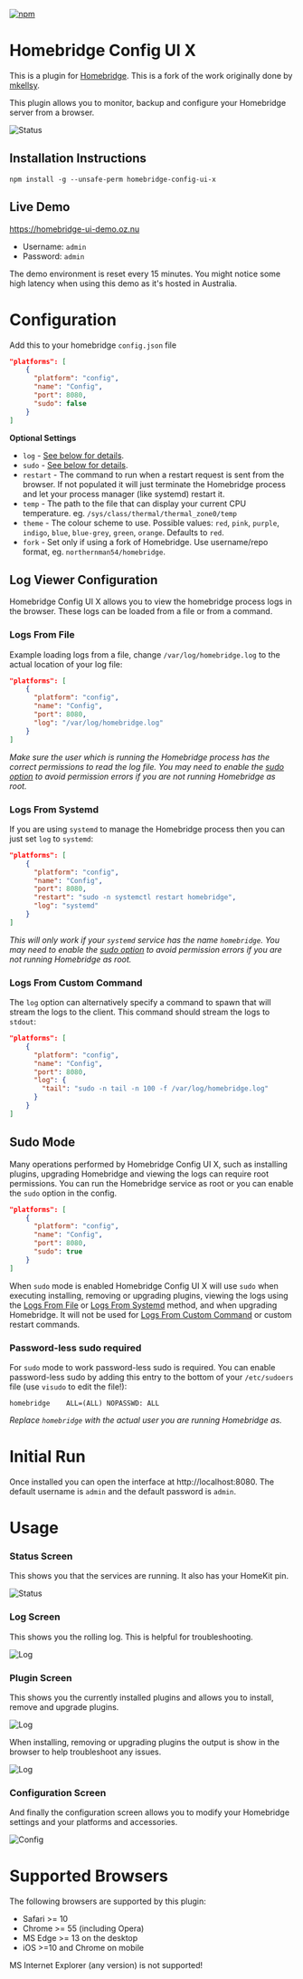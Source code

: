 [![npm](https://img.shields.io/npm/v/homebridge-config-ui-x.svg)](https://www.npmjs.com/package/homebridge-config-ui-x)

# Homebridge Config UI X

This is a plugin for [Homebridge](https://github.com/nfarina/homebridge). This is a fork of the work originally done by [mkellsy](https://github.com/mkellsy/homebridge-config-ui).

This plugin allows you to monitor, backup and configure your Homebridge server from a browser.

![Status](screenshots/homebridge-config-ui-x-status.png)

## Installation Instructions

```
npm install -g --unsafe-perm homebridge-config-ui-x
```

## Live Demo

https://homebridge-ui-demo.oz.nu

* Username: `admin`
* Password: `admin`

The demo environment is reset every 15 minutes. You might notice some high latency when using this demo as it's hosted in Australia.

# Configuration

Add this to your homebridge `config.json` file

```json
"platforms": [
    {
      "platform": "config",
      "name": "Config",
      "port": 8080,
      "sudo": false
    }
]
```

**Optional Settings**

* `log` - [See below for details](#log-viewer-configuration).
* `sudo` - [See below for details](#sudo-mode).
* `restart` - The command to run when a restart request is sent from the browser. If not populated it will just terminate the Homebridge process and let your process manager (like systemd) restart it.
* `temp` - The path to the file that can display your current CPU temperature. eg. `/sys/class/thermal/thermal_zone0/temp`
* `theme` - The colour scheme to use. Possible values: `red`, `pink`, `purple`, `indigo`, `blue`, `blue-grey`, `green`, `orange`. Defaults to `red`.
* `fork` - Set only if using a fork of Homebridge. Use username/repo format, eg. `northernman54/homebridge`.

## Log Viewer Configuration

Homebridge Config UI X allows you to view the homebridge process logs in the browser. These logs can be loaded from a file or from a command.

### Logs From File

Example loading logs from a file, change `/var/log/homebridge.log` to the actual location of your log file:

```json
"platforms": [
    {
      "platform": "config",
      "name": "Config",
      "port": 8080,
      "log": "/var/log/homebridge.log"
    }
]
```

*Make sure the user which is running the Homebridge process has the correct permissions to read the log file. You may need to enable the [sudo option](#sudo-mode) to avoid permission errors if you are not running Homebridge as root.*

### Logs From Systemd

If you are using `systemd` to manage the Homebridge process then you can just set `log` to `systemd`:

```json
"platforms": [
    {
      "platform": "config",
      "name": "Config",
      "port": 8080,
      "restart": "sudo -n systemctl restart homebridge",
      "log": "systemd"
    }
]
```

*This will only work if your `systemd` service has the name `homebridge`. You may need to enable the [sudo option](#sudo-mode) to avoid permission errors if you are not running Homebridge as root.*

### Logs From Custom Command

The `log` option can alternatively specify a command to spawn that will stream the logs to the client. This command should stream the logs to `stdout`:

```json
"platforms": [
    {
      "platform": "config",
      "name": "Config",
      "port": 8080,
      "log": {
        "tail": "sudo -n tail -n 100 -f /var/log/homebridge.log"
      }
    }
]
```

## Sudo Mode

Many operations performed by Homebridge Config UI X, such as installing plugins, upgrading Homebridge and viewing the logs can require root permissions. You can run the Homebridge service as root or you can enable the `sudo` option in the config.

```json
"platforms": [
    {
      "platform": "config",
      "name": "Config",
      "port": 8080,
      "sudo": true
    }
]
```

When `sudo` mode is enabled Homebridge Config UI X will use `sudo` when executing installing, removing or upgrading plugins, viewing the logs using the [Logs From File](#logs-from-file) or [Logs From Systemd](#logs-from-systemd) method, and when upgrading Homebridge. It will not be used for [Logs From Custom Command](#logs-from-custom-command) or custom restart commands.

### Password-less sudo required

For `sudo` mode to work password-less sudo is required. You can enable password-less sudo by adding this entry to the bottom of your `/etc/sudoers` file (use `visudo` to edit the file!):

```
homebridge    ALL=(ALL) NOPASSWD: ALL
```

*Replace `homebridge` with the actual user you are running Homebridge as.*

# Initial Run

Once installed you can open the interface at http://localhost:8080. The default username is `admin` and the default password is `admin`.

# Usage

### Status Screen

This shows you that the services are running. It also has your HomeKit pin.

![Status](screenshots/homebridge-config-ui-x-status.png)

### Log Screen

This shows you the rolling log. This is helpful for troubleshooting.

![Log](screenshots/homebridge-config-ui-x-logs.png)

### Plugin Screen

This shows you the currently installed plugins and allows you to install, remove and upgrade plugins.

![Log](screenshots/homebridge-config-ui-x-plugins.png)

When installing, removing or upgrading plugins the output is show in the browser to help troubleshoot any issues.

![Log](screenshots/homebridge-config-ui-x-plugins-install.png)


### Configuration Screen

And finally the configuration screen allows you to modify your Homebridge settings and your platforms and accessories.

![Config](screenshots/homebridge-config-ui-x-config.png)

# Supported Browsers

The following browsers are supported by this plugin:

* Safari >= 10
* Chrome >= 55 (including Opera)
* MS Edge >= 13 on the desktop
* iOS >=10 and Chrome on mobile

MS Internet Explorer (any version) is not supported!
